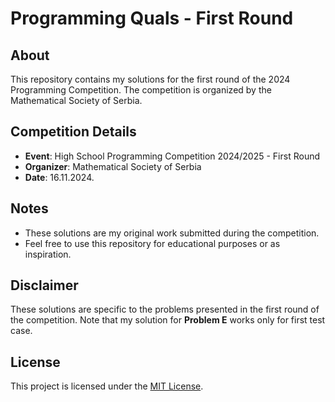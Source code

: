 # Programming Quals - First Round

## About
This repository contains my solutions for the first round of the 2024 Programming Competition. The competition is organized by the Mathematical Society of Serbia.

## Competition Details
- **Event**: High School Programming Competition 2024/2025 - First Round
- **Organizer**: Mathematical Society of Serbia
- **Date**: 16.11.2024.

## Notes
- These solutions are my original work submitted during the competition.
- Feel free to use this repository for educational purposes or as inspiration.

## Disclaimer
These solutions are specific to the problems presented in the first round of the competition. Note that my solution for **Problem E** works only for first test case.

## License
This project is licensed under the [MIT License](LICENSE).
